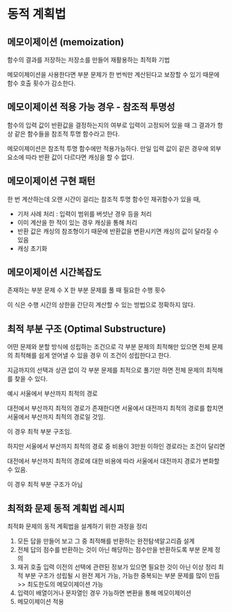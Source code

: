 # 동적 계획법
## 메모이제이션 (memoization)
함수의 결과를 저장하는 저장소를 만들어 재활용하는 최적화 기법

메모이제이션을 사용한다면 부분 문제가 한 번씩만 계산된다고 보장할 수 있기 때문에 함수 호출 횟수가 감소한다.

## 메모이제이션 적용 가능 경우 - 참조적 투명성
함수의 입력 값이 반환값을 결정하는지의 여부로 입력이 고정되어 있을 때 그 결과가 항상 같은 함수들을 참조적 투명 함수라고 한다.

메모이제이션은 참조적 투명 함수에만 적용가능하다. 만일 입력 값이 같은 경우에 외부 요소에 따라 반환 값이 다르다면 캐싱을 할 수 없다.

## 메모이제이션 구현 패턴
한 번 계산하는데 오랜 시간이 걸리는 참조적 투명 함수인 재귀함수가 있을 때,

- 기저 사례 처리 : 입력이 범위를 버섯난 경우 등을 처리
- 이미 계산을 한 적이 있는 경우 캐싱을 통해 처리
- 반환 값은 캐싱의 참조형이기 때문에 반환값을 변환시키면 캐싱의 값이 달라질 수 있음
- 캐싱 초기화 

## 메모이제이션 시간복잡도
존재하는 부분 문제 수 X 한 부분 문제를 풀 때 필요한 수행 횟수

이 식은 수행 시간의 상한을 간단히 계산할 수 있는 방법으로 정확하지 않다.

## 최적 부분 구조 (Optimal Substructure)
어떤 문제와 분할 방식에 성립하는 조건으로 각 부분 문제의 최적해만 있으면 전체 문제의 최적해를 쉽게 얻어낼 수 있을 경우 이 조건이 성립한다고 한다.

지금까지의 선택과 상관 없이 각 부분 문제를 최적으로 풀기만 하면 전체 문제의 최적해를 찾을 수 있다.

예시 서울에서 부산까지 최적의 경로

대전에서 부산까지 최적의 경로가 존재한다면 서울에서 대전까지 최적의 경로를 합치면 서울에서 부산까지 최적의 경로일 것임.

이 경우 최적 부분 구조임.

하지만 서울에서 부산까지 최적의 경로 중 비용이 3만원 이하인 경로라는 조건이 달리면

대전에서 부산까지 최적의 경로에 대한 비용에 따라 서울에서 대전까지 경로가 변화할 수 있음.

이 경우 최적 부분 구조가 아님

## 최적화 문제 동적 계획법 레시피
최적화 문제의 동적 계획법을 설계하기 위한 과정을 정리

1. 모든 답을 만들어 보고 그 중 최적해를 반환하는 완전탐색알고리즘 설계
2. 전체 답의 점수를 반환하는 것이 아닌 해당하는 점수만을 반환하도록 부분 문제 정의
3. 재귀 호출 입력 이전의 선택에 관련된 정보가 있으면 필요한 것이 아닌 이상 정리 최적 부분 구조가 성립될 시 완전 제거 가능, 가능한 중복되는 부분 문제를 많이 만듬 >> 최도한도의 메모이제이션 가능
4. 입력이 배열이거나 문자열인 경우 가능하면 변환을 통해 메모이제이션
5. 메모이제이션 적용


